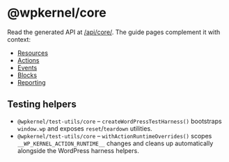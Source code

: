 # @wpkernel/core

Read the generated API at [/api/core/](/api/core/). The guide pages complement it with context:

- [Resources](/guide/resources)
- [Actions](/guide/actions)
- [Events](/guide/events)
- [Blocks](/guide/blocks)
- [Reporting](/guide/reporting)

## Testing helpers

- `@wpkernel/test-utils/core` – `createWordPressTestHarness()` bootstraps `window.wp` and exposes `reset`/`teardown` utilities.
- `@wpkernel/test-utils/core` – `withActionRuntimeOverrides()` scopes `__WP_KERNEL_ACTION_RUNTIME__` changes and cleans up automatically alongside the WordPress harness helpers.
